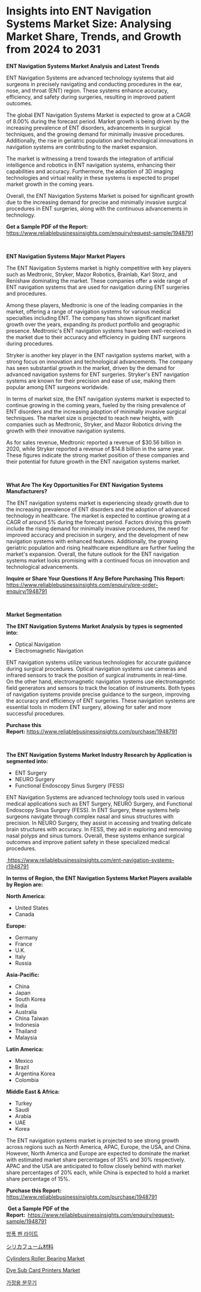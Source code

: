 <p><h1>Insights into ENT Navigation Systems Market Size: Analysing Market Share, Trends, and Growth from 2024 to 2031</h1></p><p><strong>ENT Navigation Systems Market Analysis and Latest Trends</strong></p>
<p><p>ENT Navigation Systems are advanced technology systems that aid surgeons in precisely navigating and conducting procedures in the ear, nose, and throat (ENT) region. These systems enhance accuracy, efficiency, and safety during surgeries, resulting in improved patient outcomes.</p><p>The global ENT Navigation Systems Market is expected to grow at a CAGR of 8.00% during the forecast period. Market growth is being driven by the increasing prevalence of ENT disorders, advancements in surgical techniques, and the growing demand for minimally invasive procedures. Additionally, the rise in geriatric population and technological innovations in navigation systems are contributing to the market expansion.</p><p>The market is witnessing a trend towards the integration of artificial intelligence and robotics in ENT navigation systems, enhancing their capabilities and accuracy. Furthermore, the adoption of 3D imaging technologies and virtual reality in these systems is expected to propel market growth in the coming years.</p><p>Overall, the ENT Navigation Systems Market is poised for significant growth due to the increasing demand for precise and minimally invasive surgical procedures in ENT surgeries, along with the continuous advancements in technology.</p></p>
<p><strong>Get a Sample PDF of the Report:&nbsp;</strong> <a href="https://www.reliablebusinessinsights.com/enquiry/request-sample/1948791">https://www.reliablebusinessinsights.com/enquiry/request-sample/1948791</a></p>
<p>&nbsp;</p>
<p><strong>ENT Navigation Systems Major Market Players</strong></p>
<p><p>The ENT Navigation Systems market is highly competitive with key players such as Medtronic, Stryker, Mazor Robotics, Brainlab, Karl Storz, and Renishaw dominating the market. These companies offer a wide range of ENT navigation systems that are used for navigation during ENT surgeries and procedures. </p><p>Among these players, Medtronic is one of the leading companies in the market, offering a range of navigation systems for various medical specialties including ENT. The company has shown significant market growth over the years, expanding its product portfolio and geographic presence. Medtronic's ENT navigation systems have been well-received in the market due to their accuracy and efficiency in guiding ENT surgeons during procedures. </p><p>Stryker is another key player in the ENT navigation systems market, with a strong focus on innovation and technological advancements. The company has seen substantial growth in the market, driven by the demand for advanced navigation systems for ENT surgeries. Stryker's ENT navigation systems are known for their precision and ease of use, making them popular among ENT surgeons worldwide. </p><p>In terms of market size, the ENT navigation systems market is expected to continue growing in the coming years, fueled by the rising prevalence of ENT disorders and the increasing adoption of minimally invasive surgical techniques. The market size is projected to reach new heights, with companies such as Medtronic, Stryker, and Mazor Robotics driving the growth with their innovative navigation systems. </p><p>As for sales revenue, Medtronic reported a revenue of $30.56 billion in 2020, while Stryker reported a revenue of $14.8 billion in the same year. These figures indicate the strong market position of these companies and their potential for future growth in the ENT navigation systems market.</p></p>
<p>&nbsp;</p>
<p><strong>What Are The Key Opportunities For ENT Navigation Systems Manufacturers?</strong></p>
<p><p>The ENT navigation systems market is experiencing steady growth due to the increasing prevalence of ENT disorders and the adoption of advanced technology in healthcare. The market is expected to continue growing at a CAGR of around 5% during the forecast period. Factors driving this growth include the rising demand for minimally invasive procedures, the need for improved accuracy and precision in surgery, and the development of new navigation systems with enhanced features. Additionally, the growing geriatric population and rising healthcare expenditure are further fueling the market's expansion. Overall, the future outlook for the ENT navigation systems market looks promising with a continued focus on innovation and technological advancements.</p></p>
<p><strong>Inquire or Share Your Questions If Any Before Purchasing This Report:</strong> <a href="https://www.reliablebusinessinsights.com/enquiry/pre-order-enquiry/1948791">https://www.reliablebusinessinsights.com/enquiry/pre-order-enquiry/1948791</a></p>
<p>&nbsp;</p>
<p><strong>Market Segmentation</strong></p>
<p><strong>The ENT Navigation Systems Market Analysis by types is segmented into:</strong></p>
<p><ul><li>Optical Navigation</li><li>Electromagnetic Navigation</li></ul></p>
<p><p>ENT navigation systems utilize various technologies for accurate guidance during surgical procedures. Optical navigation systems use cameras and infrared sensors to track the position of surgical instruments in real-time. On the other hand, electromagnetic navigation systems use electromagnetic field generators and sensors to track the location of instruments. Both types of navigation systems provide precise guidance to the surgeon, improving the accuracy and efficiency of ENT surgeries. These navigation systems are essential tools in modern ENT surgery, allowing for safer and more successful procedures.</p></p>
<p><strong>Purchase this Report:&nbsp;</strong><a href="https://www.reliablebusinessinsights.com/purchase/1948791">https://www.reliablebusinessinsights.com/purchase/1948791</a></p>
<p>&nbsp;</p>
<p><strong>The ENT Navigation Systems Market Industry Research by Application is segmented into:</strong></p>
<p><ul><li>ENT Surgery</li><li>NEURO Surgery</li><li>Functional Endoscopy Sinus Surgery (FESS)</li></ul></p>
<p><p>ENT Navigation Systems are advanced technology tools used in various medical applications such as ENT Surgery, NEURO Surgery, and Functional Endoscopy Sinus Surgery (FESS). In ENT Surgery, these systems help surgeons navigate through complex nasal and sinus structures with precision. In NEURO Surgery, they assist in accessing and treating delicate brain structures with accuracy. In FESS, they aid in exploring and removing nasal polyps and sinus tumors. Overall, these systems enhance surgical outcomes and improve patient safety in these specialized medical procedures.</p></p>
<p><a href="https://www.reliablebusinessinsights.com/ent-navigation-systems-r1948791">&nbsp;https://www.reliablebusinessinsights.com/ent-navigation-systems-r1948791</a></p>
<p><strong>In terms of Region, the ENT Navigation Systems Market Players available by Region are:</strong></p>
<p>
    <p> <strong> North America: </strong>
        <ul>
            <li>United States</li>
            <li>Canada</li>
        </ul>
        </p> 
    <p> <strong> Europe: </strong>
        <ul>
            <li>Germany</li>
            <li>France</li>
            <li>U.K.</li>
            <li>Italy</li>
            <li>Russia</li>
        </ul>
        </p> 
    <p> <strong> Asia-Pacific: </strong>
        <ul>
            <li>China</li>
            <li>Japan</li>
            <li>South Korea</li>
            <li>India</li>
            <li>Australia</li>
            <li>China Taiwan</li>
            <li>Indonesia</li>
            <li>Thailand</li>
            <li>Malaysia</li>
        </ul>
        </p> 
    <p> <strong> Latin America: </strong>
        <ul>
            <li>Mexico</li>
            <li>Brazil</li>
            <li>Argentina Korea</li>
            <li>Colombia</li>
        </ul>
        </p> 
    <p> <strong> Middle East & Africa: </strong>
        <ul>
            <li>Turkey</li>
            <li>Saudi</li>
            <li>Arabia</li>
            <li>UAE</li>
            <li>Korea</li>
        </ul>
    </p>
    </p>
<p><p>The ENT navigation systems market is projected to see strong growth across regions such as North America, APAC, Europe, the USA, and China. However, North America and Europe are expected to dominate the market with estimated market share percentages of 35% and 30% respectively. APAC and the USA are anticipated to follow closely behind with market share percentages of 20% each, while China is expected to hold a market share percentage of 15%.</p></p>
<p><strong>Purchase this Report: </strong><a href="https://www.reliablebusinessinsights.com/purchase/1948791">https://www.reliablebusinessinsights.com/purchase/1948791</a></p>
<p>&nbsp;<strong>Get a Sample PDF of the Report:&nbsp;&nbsp;</strong><a href="https://www.reliablebusinessinsights.com/enquiry/request-sample/1948791">https://www.reliablebusinessinsights.com/enquiry/request-sample/1948791</a></p>
<p><strong></strong></p>
<p><p><a href="https://github.com/vsn7qpua81q/Market-Research-Report-List-2/blob/main/9863150180082.md">방폭 펜 라이트</a></p><p><a href="https://github.com/SimeonBode1/Market-Research-Report-List-1/blob/main/7718774166913.md">シリカフューム材料</a></p><p><a href="https://github.com/zkngisync/Market-Research-Report-List-1/blob/main/cylinders-roller-bearing-market.md">Cylinders Roller Bearing Market</a></p><p><a href="https://github.com/LitzyGulgowski2023/Market-Research-Report-List-1/blob/main/dye-sub-card-printers-market.md">Dye Sub Card Printers Market</a></p><p><a href="https://github.com/trmesnao7959541/Market-Research-Report-List-2/blob/main/7145441180081.md">가정용 분무기</a></p></p>